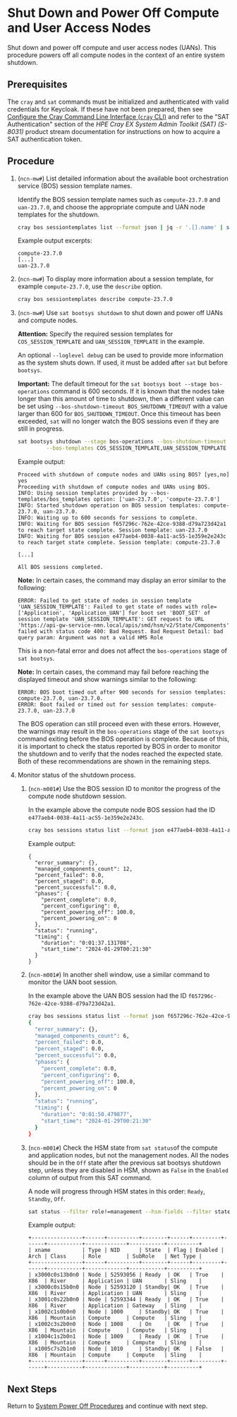 # Shut Down and Power Off Compute and User Access Nodes

Shut down and power off compute and user access nodes \(UANs\). This procedure powers off all compute nodes in the context of an entire system shutdown.

## Prerequisites

The `cray` and `sat` commands must be initialized and authenticated with valid credentials for Keycloak. If these have not been prepared, then see
[Configure the Cray Command Line Interface (`cray` CLI)](../configure_cray_cli.md) and refer to the "SAT Authentication" section of the *HPE Cray EX
System Admin Toolkit (SAT) (S-8031)* product stream documentation for instructions on how to acquire a SAT authentication token.

## Procedure

1. (`ncn-mw#`) List detailed information about the available boot orchestration service \(BOS\) session template names.

   Identify the BOS session template names such as `compute-23.7.0` and `uan-23.7.0`, and choose the appropriate compute and UAN node templates for the shutdown.

   ```bash
   cray bos sessiontemplates list --format json | jq -r '.[].name' | sort
   ```

   Example output excerpts:

   ```text
   compute-23.7.0
   [...]
   uan-23.7.0
   ```

1. (`ncn-mw#`) To display more information about a session template, for example `compute-23.7.0`, use the `describe` option.

   ```bash
   cray bos sessiontemplates describe compute-23.7.0
   ```

1. (`ncn-mw#`) Use `sat bootsys shutdown` to shut down and power off UANs and compute nodes.

   **Attention:** Specify the required session templates for `COS_SESSION_TEMPLATE` and `UAN_SESSION_TEMPLATE` in the example.

   An optional `--loglevel debug` can be used to provide more information as the system shuts down. If used, it must be added after `sat` but before `bootsys`.

   **Important:** The default timeout for the `sat bootsys boot --stage bos-operations` command is 600 seconds. If it is known that
   the nodes take longer than this amount of time to shutdown, then a different value can be set using `--bos-shutdown-timeout BOS_SHUTDOWN_TIMEOUT`
   with a value larger than 600 for `BOS_SHUTDOWN_TIMEOUT`. Once this timeout has been exceeded, `sat` will no longer watch the BOS sessions
   even if they are still in progress.

   ```bash
   sat bootsys shutdown --stage bos-operations --bos-shutdown-timeout BOS_SHUTDOWN_TIMEOUT \
            --bos-templates COS_SESSION_TEMPLATE,UAN_SESSION_TEMPLATE
   ```

   Example output:

   ```text
   Proceed with shutdown of compute nodes and UANs using BOS? [yes,no] yes
   Proceeding with shutdown of compute nodes and UANs using BOS.
   INFO: Using session templates provided by --bos-templates/bos_templates option: ['uan-23.7.0', 'compute-23.7.0']
   INFO: Started shutdown operation on BOS session templates: compute-23.7.0, uan-23.7.0.
   INFO: Waiting up to 600 seconds for sessions to complete.
   INFO: Waiting for BOS session f657296c-762e-42ce-9388-d79a723d42a1 to reach target state complete. Session template: uan-23.7.0
   INFO: Waiting for BOS session e477aeb4-0038-4a11-ac55-1e359e2e243c to reach target state complete. Session template: compute-23.7.0

   [...]

   All BOS sessions completed.
   ```

   **Note:** In certain cases, the command may display an error similar to the following:

   ```text
   ERROR: Failed to get state of nodes in session template 'UAN_SESSION_TEMPLATE': Failed to get state of nodes with role=['Application', 'Application_UAN'] for boot set 'BOOT_SET' of session template 'UAN_SESSION_TEMPLATE': GET request to URL 'https://api-gw-service-nmn.local/apis/smd/hsm/v2/State/Components' failed with status code 400: Bad Request. Bad Request Detail: bad query param: Argument was not a valid HMS Role
   ```

   This is a non-fatal error and does not affect the `bos-operations` stage of `sat bootsys`.

   **Note:** In certain cases, the command may fail before reaching the displayed timeout
   and show warnings similar to the following:

   ```text
   ERROR: BOS boot timed out after 900 seconds for session templates: compute-23.7.0, uan-23.7.0.
   ERROR: Boot failed or timed out for session templates: compute-23.7.0, uan-23.7.0
   ```

    The BOS operation can still proceed even with these errors. However, the warnings
    may result in the `bos-operations` stage of the `sat bootsys` command exiting before the BOS
    operation is complete. Because of this, it is important to check the status reported by BOS in order to monitor the
    shutdown and to verify that the nodes reached the expected state. Both of these recommendations are shown
    in the remaining steps.

1. Monitor status of the shutdown process.

   1. (`ncn-m001#`) Use the BOS session ID to monitor the progress of the compute node shutdown session.

      In the example above the compute node BOS session had the ID `e477aeb4-0038-4a11-ac55-1e359e2e243c`.

      ```bash
      cray bos sessions status list --format json e477aeb4-0038-4a11-ac55-1e359e2e243c
      ```

      Example output:

      ```text
      {
        "error_summary": {},
        "managed_components_count": 12,
        "percent_failed": 0.0,
        "percent_staged": 0.0,
        "percent_successful": 0.0,
        "phases": {
          "percent_complete": 0.0,
          "percent_configuring": 0,
          "percent_powering_off": 100.0,
          "percent_powering_on": 0
        },
        "status": "running",
        "timing": {
          "duration": "0:01:37.131708",
          "start_time": "2024-01-29T00:21:30"
        }
      }
      ```

   1. (`ncn-m001#`) In another shell window, use a similar command to monitor the UAN boot session.

      In the example above the UAN BOS session had the ID `f657296c-762e-42ce-9388-d79a723d42a1`.

      ```bash
      cray bos sessions status list --format json f657296c-762e-42ce-9388-d79a723d42a1
      {
        "error_summary": {},
        "managed_components_count": 6,
        "percent_failed": 0.0,
        "percent_staged": 0.0,
        "percent_successful": 0.0,
        "phases": {
          "percent_complete": 0.0,
          "percent_configuring": 0,
          "percent_powering_off": 100.0,
          "percent_powering_on": 0
        },
        "status": "running",
        "timing": {
          "duration": "0:01:50.479877",
          "start_time": "2024-01-29T00:21:30"
        }
      }
      ```

   1. (`ncn-m001#`) Check the HSM state from `sat status`of the compute and application nodes, but not the management nodes.
      All the nodes should be in the `Off` state after the previous sat bootsys shutdown step, unless they are disabled in HSM,
      shown as `False` in the `Enabled` column of output from this SAT command.

      A node will progress through HSM states in this order: `Ready`, `Standby`, `Off`.

      ```bash
      sat status --filter role!=management --hsm-fields --filter state!=off
      ```

      Example output:

      ```text
      +----------------+------+----------+--------+------+---------+------+-----------+-------------+-----------+----------+
      | xname          | Type | NID      | State  | Flag | Enabled | Arch | Class     | Role        | SubRole   | Net Type |
      +----------------+------+----------+--------+------+---------+------+-----------+-------------+-----------+----------+
      | x3000c0s13b0n0 | Node | 52593056 | Ready  | OK   | True    | X86  | River     | Application | UAN       | Sling    |
      | x3000c0s15b0n0 | Node | 52593120 | Standby| OK   | True    | X86  | River     | Application | UAN       | Sling    |
      | x3001c0s22b0n0 | Node | 52593344 | Ready  | OK   | True    | X86  | River     | Application | Gateway   | Sling    |
      | x1002c1s0b0n0  | Node | 1000     | Standby| OK   | True    | X86  | Mountain  | Compute     | Compute   | Sling    |
      | x1002c3s2b0n0  | Node | 1008     | On     | OK   | True    | X86  | Mountain  | Compute     | Compute   | Sling    |
      | x1004c1s2b0n1  | Node | 1009     | Ready  | OK   | True    | X86  | Mountain  | Compute     | Compute   | Sling    |
      | x1005c7s2b1n0  | Node | 1010     | Standby| OK   | False   | X86  | Mountain  | Compute     | Compute   | Sling    |
      +----------------+------+----------+--------+------+---------+------+-----------+-------------+-----------+----------+
      ```

## Next Steps

Return to [System Power Off Procedures](System_Power_Off_Procedures.md) and continue with next step.

